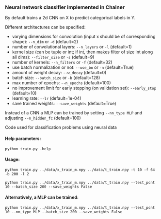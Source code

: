 <h3>Neural network classifier implemented in Chainer</h3>
By default trains a 2d CNN on X to predict categorical labels in Y.

Different architectures can be specified: 
  - varying dimensions for convolution (input x should be of corresponding shape): ```--n_dim``` or ```-d``` (default=2)
  - number of convolutional layers: ```--n_layers``` or ```-l``` (default=1)
  - kernel size (can be tuple or int; if int, then makes filter of size int along all dims): ```--filter_size``` or ```-s``` (default=9)
  - number of kernels: ```--n_filters``` or ```-f``` (default=32)
  - use batch normalization or not: ```--use_bn``` or ```-n``` (default=True)
  - amount of weight decay: ```--w_decay``` (default=0)
  - batch size: ```--batch_size``` or  ```-b``` (default=128)
  - max number of epochs: ```--n_epochs``` (default=100)
  - no improvement limit for early stopping (on validation set): ```--early_stop``` (default=10)
  - learning rate: ```--lr``` (default=1e-04)
  - save trained weights: ```--save_weights``` (default=True)
  
Instead of a CNN a MLP can be trained by setting ```--nn_type MLP``` and adjusting ```--n_hidden_fc``` (default=100)
  
Code used for classification problems using neural data

<h4>Help parameters:</h4>

```python train.py -help```

<h4>Usage:</h4>

```python train.py ../data/x_train_m.npy ../data/t_train.npy -t 10 -f 64 -b 200 -l 2```

```python train.py ../data/x_train_m.npy ../data/t_train.npy --test_pcnt 10 --batch_size 200 --save_weights False```



<h4>Alternatively, a MLP can be trained:</h4>

```python train.py ../data/x_train_m.npy ../data/t_train.npy --test_pcnt 10 --nn_type MLP --batch_size 200 --save_weights False```

